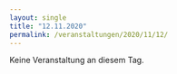 ```yaml
---
layout: single
title: "12.11.2020"
permalink: /veranstaltungen/2020/11/12/
---
```


Keine Veranstaltung an diesem Tag.

